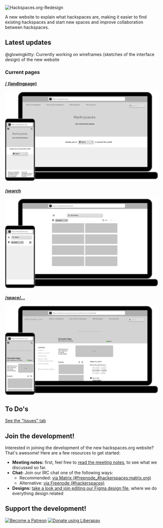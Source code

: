 ![Hackspaces.org-Redesign](images/headerimage.jpg "Hackspaces.org-Redesign")

A new website to explain what hackspaces are, making it easier to find existing hackspaces and start new spaces and improve collaboration between hackspaces.

## Latest updates
@glowingkitty: Currently working on wireframes (sketches of the interface design) of the new website

### Current pages
#### [/ (landingpage)](https://www.figma.com/file/0oos6GDzawT7LEK4g7bFR2/Hackspaces.org-Redesign?node-id=184%3A2)
![/ (landingpage)](design/landingpage.jpg "/ (landingpage)")

#### [/search](https://www.figma.com/file/0oos6GDzawT7LEK4g7bFR2/Hackspaces.org-Redesign?node-id=81%3A3)
![/search](design/search.jpg "/search")

#### [/space/...](https://www.figma.com/file/0oos6GDzawT7LEK4g7bFR2/Hackspaces.org-Redesign?node-id=188%3A193)
![/space/...](design/space.jpg "/space/...")


## To Do's
[See the "Issues" tab](https://github.com/glowingkitty/Hackspaces.org-Redesign/issues)

## Join the development!

Interested in joining the development of the new hackspaces.org website? That's awesome!
Here are a few resources to get started:
- **Meeting notes:** first, feel free to [read the meeting notes](https://github.com/glowingkitty/Hackspaces.org-Redesign/wiki/Meeting-Notes---2020-July-28), to see what we discussed so far.
- **Chat:** 
    Join our IRC chat one of the following ways:
    - Recommended: [via Matrix (#freenode_#hackerspaces:matrix.org)](https://app.element.io//#/room/#freenode_#hackerspaces:matrix.org)
    - Alternative: [via Freenode (#hackerspaces)](https://webchat.freenode.net/)
- **Designs:** [take a look and join editing our Figma design file](https://www.figma.com/file/0oos6GDzawT7LEK4g7bFR2/Hackspaces.org-Redesign), where we do everything design related

## Support the development!

<a href="https://www.patreon.com/bePatron?u=24983231"><img alt="Become a Patreon" src="images/patreon_button.svg"></a> <a href="https://liberapay.com/glowingkitty/donate"><img alt="Donate using Liberapay" src="https://liberapay.com/assets/widgets/donate.svg"></a>